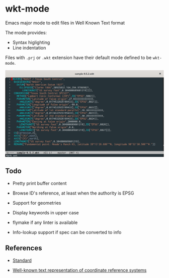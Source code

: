 # wkt-mode

Emacs major mode to edit files in Well Known Text format

The mode provides:
- Syntax higlighting
- Line indentation

Files with `.prj` or `.wkt` extension have their default mode defined
to be `wkt-mode`.

![Emacs Screenshot](./screenshot.png)


## Todo

- Pretty print buffer content

- Browse ID's reference, at least when the authority is EPSG

- Support for geometries

- Display keywords in upper case

- flymake if any linter is available

- Info-lookup support if spec can be converted to info

## References

- [Standard](http://www.opengeospatial.org/standards/sfa)

- [Well-known text representation of coordinate reference systems](http://www.opengeospatial.org/standards/wkt-crs)

